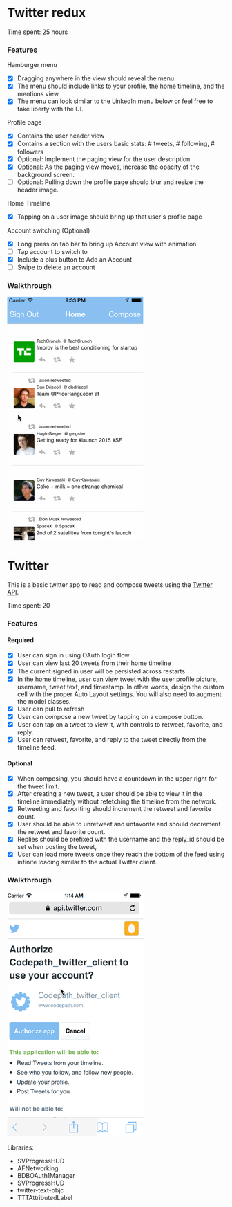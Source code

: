 # Twitter redux

Time spent: 25 hours

### Features

Hamburger menu
- [X] Dragging anywhere in the view should reveal the menu.
- [X] The menu should include links to your profile, the home timeline, and the mentions view.
- [X] The menu can look similar to the LinkedIn menu below or feel free to take liberty with the UI.

Profile page
- [X] Contains the user header view
- [X] Contains a section with the users basic stats: # tweets, # following, # followers
- [X] Optional: Implement the paging view for the user description.
- [X] Optional: As the paging view moves, increase the opacity of the background screen. 
- [ ] Optional: Pulling down the profile page should blur and resize the header image.

Home Timeline
- [X] Tapping on a user image should bring up that user's profile page

Account switching (Optional)
- [X] Long press on tab bar to bring up Account view with animation
- [ ] Tap account to switch to
- [X] Include a plus button to Add an Account
- [ ] Swipe to delete an account

### Walkthrough

![Video Walkthrough](twitter_redux.gif)

# Twitter
This is a basic twitter app to read and compose tweets using the [Twitter API](https://apps.twitter.com/).

Time spent: 20

### Features

#### Required

- [X] User can sign in using OAuth login flow
- [X] User can view last 20 tweets from their home timeline
- [X] The current signed in user will be persisted across restarts
- [X] In the home timeline, user can view tweet with the user profile picture, username, tweet text, and timestamp.  In other words, design the custom cell with the proper Auto Layout settings.  You will also need to augment the model classes.
- [X] User can pull to refresh  
- [X] User can compose a new tweet by tapping on a compose button.
- [X] User can tap on a tweet to view it, with controls to retweet, favorite, and reply.
- [X] User can retweet, favorite, and reply to the tweet directly from the timeline feed.

#### Optional

- [X] When composing, you should have a countdown in the upper right for the tweet limit.
- [X] After creating a new tweet, a user should be able to view it in the timeline immediately without refetching the timeline from the network.
- [X] Retweeting and favoriting should increment the retweet and favorite count.
- [X] User should be able to unretweet and unfavorite and should decrement the retweet and favorite count.
- [X] Replies should be prefixed with the username and the reply_id should be set when posting the tweet,
- [X] User can load more tweets once they reach the bottom of the feed using infinite loading similar to the actual Twitter client.

### Walkthrough

![Video Walkthrough](twitter.gif)

Libraries:
- SVProgressHUD
- AFNetworking 
- BDBOAuth1Manager
- SVProgressHUD
- twitter-text-objc
- TTTAttributedLabel